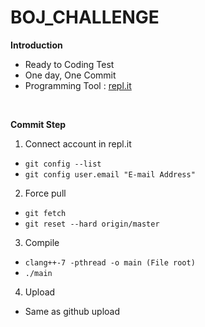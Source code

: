 # BOJ_CHALLENGE

**Introduction**

- Ready to Coding Test
- One day, One Commit
- Programming Tool : [repl.it](https://replit.com/)
<br>

**Commit Step**

1. Connect account in repl.it
- ```git config --list```
- ```git config user.email "E-mail Address" ```

2. Force pull
- ```git fetch```
- ```git reset --hard origin/master```

3. Compile
- ```clang++-7 -pthread -o main (File root)```
- ```./main```

4. Upload
- Same as github upload
